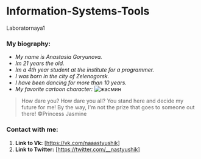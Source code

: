 # Information-Systems-Tools
Laboratornaya1
### My biography:
- *My name is Anastasia Goryunova.*
- *Im 21 years the old.*
- *Im a 4th year student at the institute for a programmer.*
- *I was born in the city of Zelenogorsk.*
- *I have been dancing for more than 10 years.*
- *My favorite cartoon character:*
![жасмин](https://user-images.githubusercontent.com/112747891/188261261-9f50027d-3c5a-4c61-a09e-4d5bd6079f16.jpg)
>How dare you? How dare you all? You stand here and decide my future for me! By the way, I'm not the prize that goes to someone out there!
©Princess Jasmine
### Сontact with me: 
1. **Link to Vk:** [https://vk.com/naaastyushik]
2. **Link to Twitter:** [https://twitter.com/__nastyushik]
